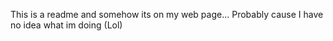 This is a readme and somehow its on my web page... Probably cause I have no idea what im doing (Lol)
